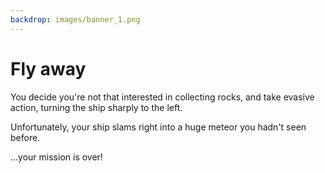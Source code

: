 ```yaml
---
backdrop: images/banner_1.png
---
```


# Fly away

You decide you're not that interested in collecting rocks, and take evasive action, turning the ship sharply to the left.

Unfortunately, your ship slams right into a huge meteor you hadn't seen before.

...your mission is over!

<Page url="/rocket/de/1" instructions="" action="Return to the start" condition="none" />
 